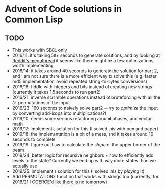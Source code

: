 # Advent of Code solutions in Common Lisp

## TODO

- This works with SBCL only
- 2016/11: it's taking 50+ seconds to generate solutions, and by looking at
  [Reddit's
  megathread](https://www.reddit.com/r/adventofcode/comments/5hoia9/2016_day_11_solutions/)
  it seems like there might be a few optimizations worth implementing
- 2016/14: it takes around 40 seconds to generate the solution for part 2, and
  I am not sure there is a more efficient way to solve this (e.g. faster md5
  implementation, avoid repeated string-to-bytes conversions)
- 2016/18: fiddle with integers and bits instead of creating new strings
  (currently it takes 1.5 seconds to run part2)
- 2016/21: inverse scramble operations instead of bruteforcing with all the
  `8!` permutations of the input
- 2016/23: 160 seconds to naively solve part2 -- try to _optimize_ the input
  by converting add-loops into multiplications?!
- 2019/10: needs some serious refactoring around phases, and vector math
- 2019/17: implement a solution for this (I solved this with pen and paper)
- 2019/18: the implementation is a bit of a mess, and it takes around 10
  seconds to complete
- 2019/19: figure out how to calculate the _slope_ of the upper border of the
  beam
- 2019/24: better logic for recursive neighbors + how to efficiently add
  levels to the state? Currently we end up with way more states than we
  actually use
- 2019/25: implement a solution for this (I solved this by _playing_ it)
- Add PERMUTATIONS function that works with strings too (currently, for
  2016/21 I COERCE'd like there is no tomorrow)
